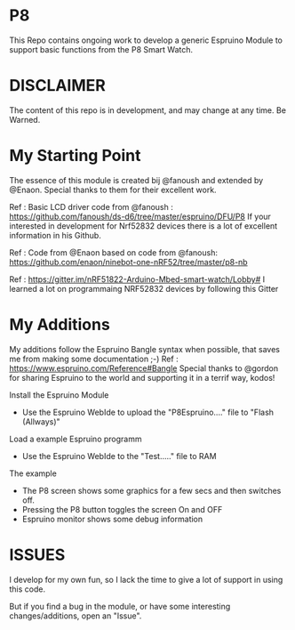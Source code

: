 # P8


This Repo contains ongoing work to develop a generic Espruino Module to support basic functions from the P8 Smart Watch.


DISCLAIMER
===========
The content of this repo is in development, and may change at any time. Be Warned.

My Starting Point
==================
The essence of this module is created bij @fanoush and extended by @Enaon.
Special thanks to them for their excellent work.

Ref : Basic LCD driver code from @fanoush :
https://github.com/fanoush/ds-d6/tree/master/espruino/DFU/P8
If your interested in development for Nrf52832 devices there is a lot of excellent information in his Github.

Ref : Code from @Enaon based on code from @fanoush:
https://github.com/enaon/ninebot-one-nRF52/tree/master/p8-nb

Ref : https://gitter.im/nRF51822-Arduino-Mbed-smart-watch/Lobby#
I learned a lot on programmaing NRF52832 devices by following this Gitter

My Additions
=============
My additions follow the Espruino Bangle syntax when possible, that saves me from making some documentation ;-)
Ref : https://www.espruino.com/Reference#Bangle
Special thanks to @gordon for sharing Espruino to the world and supporting it in a terrif way, kodos!

Install the Espruino Module
- Use the Espruino WebIde to upload the "P8Espruino...." file to "Flash (Allways)"

Load a example Espruino programm
- Use the Espruino WebIde to the "Test....." file to RAM

The example
- The P8 screen shows some graphics for a few secs and then switches off.
- Pressing the P8 button toggles the screen On and OFF
- Espruino monitor shows some debug information

ISSUES
=======
I develop for my own fun, so I lack the time to give a lot of support in using this code.

But if you find a bug in the module, or have some interesting changes/additions, open an "Issue".
